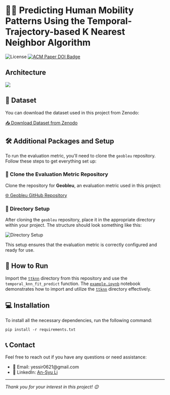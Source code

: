 <h1>🚶‍♂ Predicting Human Mobility Patterns Using the Temporal-Trajectory-based K Nearest Neighbor Algorithm</h1>

<img src="https://img.shields.io/badge/License-MIT-green.svg" alt="License">
<a href="https://dl.acm.org/doi/10.1145/3681771.3699913">
  <img src="https://img.shields.io/badge/ACM%20Paper-DOI%3A%2010.1145%2F3681771.3699913-blue" alt="ACM Paper DOI Badge">
</a>

<h2>Architecture</h2>

  <img src="https://github.com/user-attachments/assets/d2261ac1-1739-410b-b500-c2ed82ede9fa"/>

<h2>📂 Dataset</h2>

<p>You can download the dataset used in this project from Zenodo:</p>

<p><a href="https://zenodo.org/records/13237029">📥 Download Dataset from Zenodo</a></p>

<h2>🛠️ Additional Packages and Setup</h2>

<p>To run the evaluation metric, you'll need to clone the <code>geobleu</code> repository. Follow these steps to get everything set up:</p>

<h3>🔗 Clone the Evaluation Metric Repository</h3>

<p>Clone the repository for <strong>Geobleu</strong>, an evaluation metric used in this project:</p>

<p><a href="https://github.com/yahoojapan/geobleu">🌐 Geobleu GitHub Repository</a></p>

<h3>📁 Directory Setup</h3>

<p>After cloning the <code>geobleu</code> repository, place it in the appropriate directory within your project. The structure should look something like this:</p>

<img src="https://github.com/user-attachments/assets/37b820be-11ce-41f2-b1a6-65ea664857c8" alt="Directory Setup">

<p>This setup ensures that the evaluation metric is correctly configured and ready for use.</p>

<h2>🚀 How to Run</h2>

<p>Import the <a href="./ttknn"><code>ttknn</code></a> directory from this repository and use the <code>temporal_knn_fit_predict</code> function. The <a href="./example.ipynb"><code>example.ipynb</code></a> notebook demonstrates how to import and utilize the <a href="./ttknn"><code>ttknn</code></a> directory effectively.</p>

<h2>💻 Installation</h2>

<p>To install all the necessary dependencies, run the following command:</p>

<pre><code>pip install -r requirements.txt</code></pre>

<h2>📞 Contact</h2>

<p>Feel free to reach out if you have any questions or need assistance:</p>

<ul>
  <li>📧 Email: yessir0621@gmail.com</li>
  <li>🔗 LinkedIn: <a href="https://www.linkedin.com/in/an-syu-li-10897a273/">An-Syu Li</a></li>
</ul>

<hr>

<p><em>Thank you for your interest in this project! 😊</em></p>
